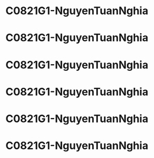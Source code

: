 # C0821G1-NguyenTuanNghia
# C0821G1-NguyenTuanNghia
# C0821G1-NguyenTuanNghia
# C0821G1-NguyenTuanNghia
# C0821G1-NguyenTuanNghia
# C0821G1-NguyenTuanNghia
